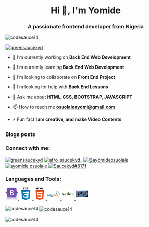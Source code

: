 <h1 align="center">Hi 👋, I'm Yomide</h1>
<h3 align="center">A passionate frontend developer from Nigeria</h3>

<p align="left"> <img src="https://komarev.com/ghpvc/?username=codesauce14&label=Profile%20views&color=0e75b6&style=flat" alt="codesauce14" /> </p>

<p align="left"> <a href="https://twitter.com/greensaucekyd" target="blank"><img src="https://img.shields.io/twitter/follow/greensaucekyd?logo=twitter&style=for-the-badge" alt="greensaucekyd" /></a> </p>

- 🔭 I’m currently working on **Back End Web Development**

- 🌱 I’m currently learning **Back End Web Development**

- 👯 I’m looking to collaborate on **Front End Project**

- 🤝 I’m looking for help with **Back End Lessons**

- 💬 Ask me about **HTML, CSS, BOOTSTRAP, JAVASCRIPT**

- 📫 How to reach me **osuolaleayomi@gmail.com**

- ⚡ Fun fact **I am creative, and make Video Contents**

### Blogs posts
<!-- BLOG-POST-LIST:START -->
<!-- BLOG-POST-LIST:END -->

<h3 align="left">Connect with me:</h3>
<p align="left">
<a href="https://twitter.com/greensaucekyd" target="blank"><img align="center" src="https://raw.githubusercontent.com/rahuldkjain/github-profile-readme-generator/master/src/images/icons/Social/twitter.svg" alt="greensaucekyd" height="30" width="40" /></a>
<a href="https://instagram.com/afro_saucekyd_" target="blank"><img align="center" src="https://raw.githubusercontent.com/rahuldkjain/github-profile-readme-generator/master/src/images/icons/Social/instagram.svg" alt="afro_saucekyd_" height="30" width="40" /></a>
<a href="https://medium.com/@ayomideosuolale" target="blank"><img align="center" src="https://raw.githubusercontent.com/rahuldkjain/github-profile-readme-generator/master/src/images/icons/Social/medium.svg" alt="@ayomideosuolale" height="30" width="40" /></a>
<a href="https://www.youtube.com/c/ayomide osuolale" target="blank"><img align="center" src="https://raw.githubusercontent.com/rahuldkjain/github-profile-readme-generator/master/src/images/icons/Social/youtube.svg" alt="ayomide osuolale" height="30" width="40" /></a>
<a href="https://discord.gg/Saucekyd#8171" target="blank"><img align="center" src="https://raw.githubusercontent.com/rahuldkjain/github-profile-readme-generator/master/src/images/icons/Social/discord.svg" alt="Saucekyd#8171" height="30" width="40" /></a>
</p>

<h3 align="left">Languages and Tools:</h3>
<p align="left"> <a href="https://getbootstrap.com" target="_blank" rel="noreferrer"> <img src="https://raw.githubusercontent.com/devicons/devicon/master/icons/bootstrap/bootstrap-plain-wordmark.svg" alt="bootstrap" width="40" height="40"/> </a> <a href="https://www.w3schools.com/css/" target="_blank" rel="noreferrer"> <img src="https://raw.githubusercontent.com/devicons/devicon/master/icons/css3/css3-original-wordmark.svg" alt="css3" width="40" height="40"/> </a> <a href="https://www.w3.org/html/" target="_blank" rel="noreferrer"> <img src="https://raw.githubusercontent.com/devicons/devicon/master/icons/html5/html5-original-wordmark.svg" alt="html5" width="40" height="40"/> </a> <a href="https://www.mysql.com/" target="_blank" rel="noreferrer"> <img src="https://raw.githubusercontent.com/devicons/devicon/master/icons/mysql/mysql-original-wordmark.svg" alt="mysql" width="40" height="40"/> </a> <a href="https://nodejs.org" target="_blank" rel="noreferrer"> <img src="https://raw.githubusercontent.com/devicons/devicon/master/icons/nodejs/nodejs-original-wordmark.svg" alt="nodejs" width="40" height="40"/> </a> <a href="https://www.php.net" target="_blank" rel="noreferrer"> <img src="https://raw.githubusercontent.com/devicons/devicon/master/icons/php/php-original.svg" alt="php" width="40" height="40"/> </a> </p>

<p><img align="left" src="https://github-readme-stats.vercel.app/api/top-langs?username=codesauce14&show_icons=true&locale=en&layout=compact" alt="codesauce14" /></p>

<p>&nbsp;<img align="center" src="https://github-readme-stats.vercel.app/api?username=codesauce14&show_icons=true&locale=en" alt="codesauce14" /></p>

<p><img align="center" src="https://github-readme-streak-stats.herokuapp.com/?user=codesauce14&" alt="codesauce14" /></p>
